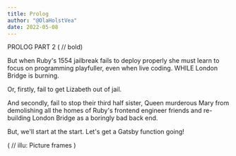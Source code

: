 ```yaml
---
title: Prolog
author: "@OlaHolstVea"
date: 2022-05-08
---
```


PROLOG PART 2 ( // bold)

But when Ruby's 1554 jailbreak
fails to deploy properly
she must learn to focus on
programming playfuller,
even when live coding.
WHILE London Bridge is burning.

Or, firstly,
fail to get
Lizabeth out of jail.

And secondly,
fail to stop their third
half sister, Queen
murderous Mary from
demolishing all
the homes of Ruby's
frontend engineer friends
and re-building
London Bridge
as a boringly
bad back end.

But, we'll start
at the start.
Let's get a Gatsby function going!

( // illu: Picture frames )
